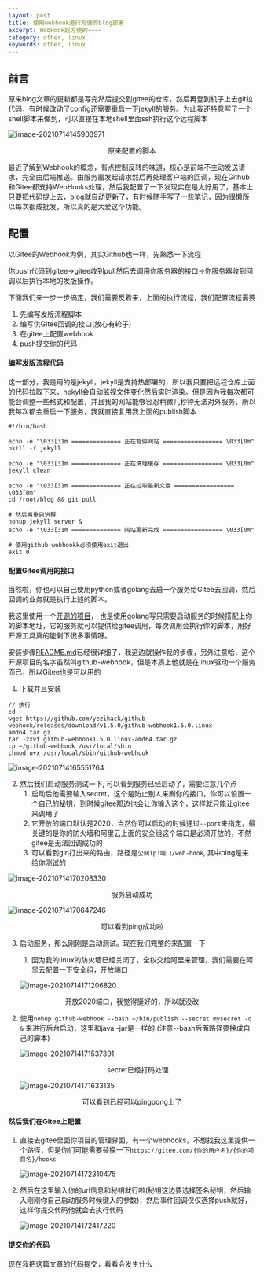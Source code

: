 ```yaml
---
layout: post
title: 使用webhook进行方便的blog部署
excerpt: WebHook超方便的~~~~
category: other, linux
keywords: other, linux
---
```


## 前言

原来blog文章的更新都是写完然后提交到gitee的仓库，然后再登到机子上去git拉代码，有时候改动了config还需要重启一下jekyll的服务。为此我还特意写了一个shell脚本来做到，可以直接在本地shell里面ssh执行这个远程脚本

![image-20210714145903971](https://mypicgogo.oss-cn-hangzhou.aliyuncs.com/tuchuang20210714145904.png)

<center>原来配置的脚本</center>

最近了解到Webhook的概念，有点控制反转的味道，核心是前端不主动发送请求，完全由后端推送。由服务器发起请求然后再处理客户端的回调，现在Github和Gitee都支持WebHooks处理，然后我配置了一下发现实在是太好用了，基本上只要把代码提上去，blog就自动更新了，有时候随手写了一些笔记，因为很懒所以每次都成批发，所以真的是大爱这个功能。



## 配置

以Gitee的Webhook为例，其实Github也一样，先熟悉一下流程

你push代码到gitee->gitee收到pull然后去调用你服务器的接口->你服务器收到回调以后执行本地的发版操作。

下面我们来一步一步搞定，我们需要反着来，上面的执行流程，我们配置流程需要

1. 先编写发版流程脚本
2. 编写供Gitee回调的接口(放心有轮子)
3. 在gitee上配置webhook
4. push提交你的代码

#### 编写发版流程代码

这一部分，我是用的是jekyll，jekyll是支持热部署的，所以我只要把远程仓库上面的代码拉取下来，hekyll会自动监视文件变化然后实时渲染。但是因为我每次都可能会调整一些格式和配置，并且我的网站能够容忍稍微几秒钟无法对外服务，所以我每次都会重启一下服务，我就直接复用我上面的publish脚本

```shell
#!/bin/bash

echo -e "\033[31m ============== 正在暂停网站 ================= \033[0m"
pkill -f jekyll

echo -e "\033[31m ============== 正在清理缓存 ================= \033[0m"
jekyll clean

echo -e "\033[31m ============== 正在拉取最新文章 ================= \033[0m"
cd /root/blog && git pull

# 然后再重启进程
nohup jekyll server &
echo -e "\033[31m ============== 网站更新完成 ================= \033[0m"

# 使用github-webhookk必须使用exit退出
exit 0
```

#### 配置Gitee调用的接口

当然啦，你也可以自己使用python或者golang去启一个服务给Gitee去回调，然后回调的业务就是执行上述的脚本。

我这里使用一个[开源的项目](https://github.com/yezihack/github-webhook)， 也是使用golang写只需要启动服务的时候搭配上你的脚本地址，它的服务就可以提供给gitee调用，每次调用会执行你的脚本，用好开源工具真的能剩下很多事情呀。

安装步骤[README.md](https://github.com/yezihack/github-webhook#readme)已经很详细了，我这边就操作我的步骤，另外注意哈，这个开源项目的名字虽然叫github-webhook，但是本质上他就是在linux驱动一个服务而已，所以Gitee也是可以用的

1. 下载并且安装

```shell
// 执行
cd ~
wget https://github.com/yezihack/github-webhook/releases/download/v1.5.0/github-webhook1.5.0.linux-amd64.tar.gz
tar -zxvf github-webhook1.5.0.linux-amd64.tar.gz
cp ~/github-webhook /usr/local/sbin
chmod u+x /usr/local/sbin/github-webhook
```

![image-20210714165551764](https://mypicgogo.oss-cn-hangzhou.aliyuncs.com/tuchuang20210714165551.png)

2. 然后我们启动服务测试一下, 可以看到服务已经启动了，需要注意几个点
   1. 启动后他需要输入secret，这个是防止别人来刷你的接口，你可以设置一个自己的秘钥，到时候gitee那边也会让你输入这个，这样就只能让gitee来调用了
   2. 它开放的端口默认是2020，当然你可以启动的时候通过```--port```来指定，最关键的是你的防火墙和阿里云上面的安全组这个端口是必须开放的，不然gitee是无法回调成功的
   3. 可以看到gin打出来的路由，路径是```公网ip:端口/web-hook```, 其中ping是来给你测试的

![image-20210714170208330](https://mypicgogo.oss-cn-hangzhou.aliyuncs.com/tuchuang20210714170208.png)

<center>服务启动成功</center>

![image-20210714170647246](https://mypicgogo.oss-cn-hangzhou.aliyuncs.com/tuchuang20210714170647.png)

<center>可以看到ping成功啦</center>

3. 启动服务，那么刚刚是启动测试。现在我们完整的来配置一下

   1. 因为我的linux的防火墙已经关闭了，全权交给阿里来管理，我们需要在阿里云配置一下安全组，开放端口

   ![image-20210714171206820](https://mypicgogo.oss-cn-hangzhou.aliyuncs.com/tuchuang20210714171206.png)

<center>开放2020端口，我觉得挺好的，所以就没改</center>

  2. 使用```nohup github-webhook --bash ~/bin/publish --secret mysecret -q &``` 来进行后台启动，这里和java -jar是一样的.(注意--bash后面路径要换成自己的脚本)

     ![image-20210714171537391](https://mypicgogo.oss-cn-hangzhou.aliyuncs.com/tuchuang20210714171537.png)

     <center>secret已经打码处理</center>

     ![image-20210714171633135](https://mypicgogo.oss-cn-hangzhou.aliyuncs.com/tuchuang20210714171633.png)

<center>可以看到已经可以pingpong上了</center>

#### 然后我们在Gitee上配置

1. 直接去gitee里面你项目的管理界面，有一个webhooks，不想找我这里提供一个路径，但是你们可能需要替换一下```https://gitee.com/{你的用户名}/{你的项目名}/hooks```

   ![image-20210714172310475](https://mypicgogo.oss-cn-hangzhou.aliyuncs.com/tuchuang20210714172310.png)

2. 然后在这里输入你的url信息和秘钥就行啦(秘钥这边要选择签名秘钥，然后输入刚刚你自己启动服务时候键入的参数)，然后事件回调仅仅选择push就好，这样你提交代码他就会去执行代码

   ![image-20210714172417220](https://mypicgogo.oss-cn-hangzhou.aliyuncs.com/tuchuang20210714172417.png)

#### 提交你的代码

现在我把这篇文章的代码提交，看看会发生什么